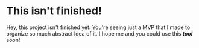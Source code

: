 # This isn't finished!

Hey, this project isn't finished yet. You're seeing just a MVP that I made to organize so much abstract Idea of it. I hope me and you could use this ***tool*** soon!